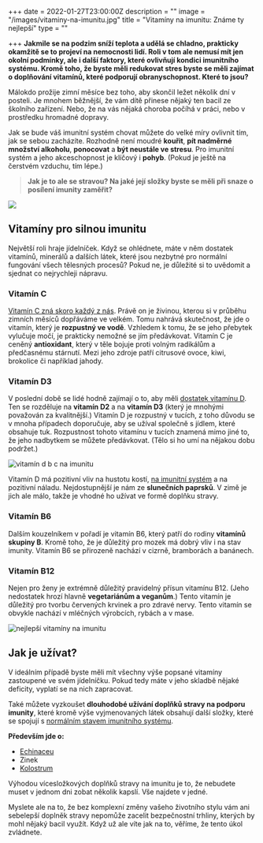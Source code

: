 +++
date = 2022-01-27T23:00:00Z
description = ""
image = "/images/vitaminy-na-imunitu.jpg"
title = "Vitamíny na imunitu: Známe ty nejlepší"
type = ""

+++
**Jakmile se na podzim sníží teplota a udělá se chladno, prakticky okamžitě se to projeví na nemocnosti lidí. Roli v tom ale nemusí mít jen okolní podmínky, ale i další faktory, které ovlivňují kondici imunitního systému. Kromě toho, že byste měli redukovat stres byste se měli zajímat o doplňování vitamínů, které podporují obranyschopnost. Které to jsou?**

Málokdo prožije zimní měsíce bez toho, aby skončil ležet několik dní v posteli. Je mnohem běžnější, že vám dítě přinese nějaký ten bacil ze školního zařízení. Nebo, že na vás nějaká choroba počíhá v práci, nebo v prostředku hromadné dopravy.

Jak se bude váš imunitní systém chovat můžete do velké míry ovlivnit tím, jak se sebou zacházíte. Rozhodně není moudré **kouřit**, **pít nadměrné množství alkoholu**, **ponocovat** a **být neustále ve stresu**. Pro imunitní systém a jeho akceschopnost je klíčový i **pohyb**. (Pokud je ještě na čerstvém vzduchu, tím lépe.)

> **Jak je to ale se stravou? Na jaké její složky byste se měli při snaze o posílení imunity zaměřit?**

![](/images/vitaminy-pro-silnou-imunitu-jidelnicek.jpg)

## Vitamíny pro silnou imunitu

Největší roli hraje jídelníček. Když se ohlédnete, máte v něm dostatek vitamínů, minerálů a dalších látek, které jsou nezbytné pro normální fungování všech tělesných procesů? Pokud ne, je důležité si to uvědomit a sjednat co nejrychleji nápravu.

### Vitamín C

[Vitamín C zná skoro každý z nás](https://www.oslabenaimunita.cz/blog/vitamin-c-pro-zdravou-imunitu/). Právě on je živinou, kterou si v průběhu zimních měsíců dopřáváme ve velkém. Tomu nahrává skutečnost, že jde o vitamín, který je **rozpustný ve vodě**. Vzhledem k tomu, že se jeho přebytek vylučuje močí, je prakticky nemožné se jím předávkovat. Vitamín C je ceněný **antioxidant**, který v těle bojuje proti volným radikálům a předčasnému stárnutí. Mezi jeho zdroje patří citrusové ovoce, kiwi, brokolice či například jahody.

### Vitamín D3

V poslední době se lidé hodně zajímají o to, aby měli [dostatek vitamínu D](https://www.oslabenaimunita.cz/blog/vitamin-d3-ochrana-pred-onemocnenim/). Ten se rozděluje na **vitamín D2** a na **vitamín D3** (který je mnohými považován za kvalitnější.) Vitamín D je rozpustný v tucích, z toho důvodu se v mnoha případech doporučuje, aby se užíval společně s jídlem, které obsahuje tuk. Rozpustnost tohoto vitamínu v tucích znamená mimo jiné to, že jeho nadbytkem se můžete předávkovat. (Tělo si ho umí na nějakou dobu podržet.)

![vitamín d b c na imunitu](/images/vitamin-d-b-c-na-imunitu.jpg)

Vitamín D má pozitivní vliv na hustotu kostí, [na imunitní systém](https://www.oslabenaimunita.cz/imunitni-system-vite-jak-funguje/) a na pozitivní náladu. Nejdostupnější je nám ze **slunečních paprsků**. V zimě je jich ale málo, takže je vhodné ho užívat ve formě doplňku stravy.

### Vitamín B6

Dalším kouzelníkem v pořadí je vitamín B6, který patří do rodiny **vitamínů skupiny B**. Kromě toho, že je důležitý pro mozek má dobrý vliv i na stav imunity. Vitamín B6 se přirozeně nachází v cizrně, bramborách a banánech.

### Vitamín B12

Nejen pro ženy je extrémně důležitý pravidelný přísun vitamínu B12. (Jeho nedostatek hrozí hlavně **vegetariánům a veganům**.) Tento vitamín je důležitý pro tvorbu červených krvinek a pro zdravé nervy. Tento vitamín se obvykle nachází v mléčných výrobcích, rybách a v mase.

![nejlepší vitamíny na imunitu](/images/nejlepsi-vitaminy-na-imunitu-uzivani.jpg)

## Jak je užívat?

V ideálním případě byste měli mít všechny výše popsané vitamíny zastoupené ve svém jídelníčku. Pokud tedy máte v jeho skladbě nějaké deficity, vyplatí se na nich zapracovat.

Také můžete vyzkoušet **dlouhodobé užívání doplňků stravy na podporu imunity**, které kromě výše vyjmenovaných látek obsahují další složky, které se spojují s [normálním stavem imunitního systému](https://www.oslabenaimunita.cz/5-ucinnych-tipu-na-posileni-imunity/).

**Především jde o:**

* [Echinaceu](https://www.oslabenaimunita.cz/blog/echinacea-vyresi-vase-problemy-s-imunitou/)
* Zinek
* [Kolostrum](https://www.oslabenaimunita.cz/blog/kozi-kolostrum-na-podporu-imunity/)

Výhodou vícesložkových doplňků stravy na imunitu je to, že nebudete muset v jednom dni zobat několik kapslí. Vše najdete v jedné.

Myslete ale na to, že bez komplexní změny vašeho životního stylu vám ani sebelepší doplněk stravy nepomůže zacelit bezpečnostní trhliny, kterých by mohl nějaký bacil využít. Když už ale víte jak na to, věříme, že tento úkol zvládnete.